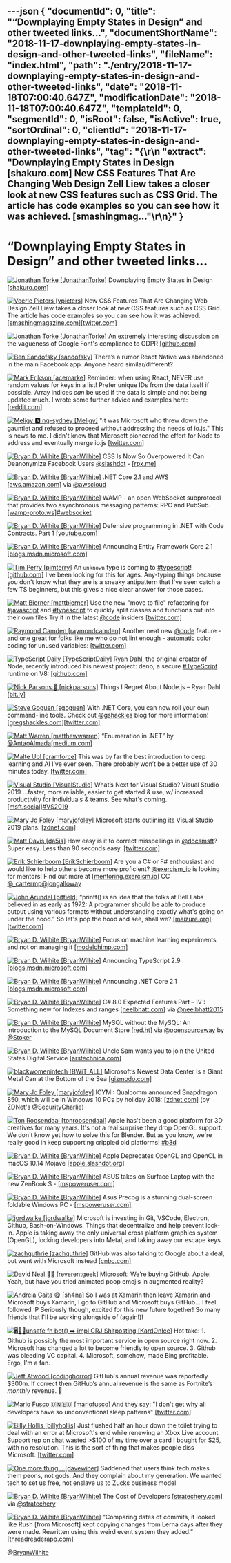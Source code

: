 ---json
{
  "documentId": 0,
  "title": "“Downplaying Empty States in Design” and other tweeted links…",
  "documentShortName": "2018-11-17-downplaying-empty-states-in-design-and-other-tweeted-links",
  "fileName": "index.html",
  "path": "./entry/2018-11-17-downplaying-empty-states-in-design-and-other-tweeted-links",
  "date": "2018-11-18T07:00:40.647Z",
  "modificationDate": "2018-11-18T07:00:40.647Z",
  "templateId": 0,
  "segmentId": 0,
  "isRoot": false,
  "isActive": true,
  "sortOrdinal": 0,
  "clientId": "2018-11-17-downplaying-empty-states-in-design-and-other-tweeted-links",
  "tag": "{\r\n  \"extract\": \"Downplaying Empty States in Design [shakuro.com] New CSS Features That Are Changing Web Design              Zell Liew takes a closer look at new CSS features such as CSS Grid. The article has code examples so you can see how it was achieved. [smashingmag...\"\r\n}"
}
---

# “Downplaying Empty States in Design” and other tweeted links…

[<img alt="Jonathan Torke [JonathanTorke]" src="https://songhay.blob.core.windows.net:443/shared-social-twitter/JonathanTorke.jpg">](https://t.co/xJko0PKiSE) Downplaying Empty States in Design [[shakuro.com]](https://shakuro.com/blog/downplaying-empty-states-in-design)

[<img alt="Veerle Pieters [vpieters]" src="https://songhay.blob.core.windows.net:443/shared-social-twitter/vpieters.png">](http://t.co/A4ZEwCEPEs) New CSS Features That Are Changing Web Design Zell Liew takes a closer look at new CSS features such as CSS Grid. The article has code examples so you can see how it was achieved. [[smashingmagazine.com]](https://www.smashingmagazine.com/2018/05/future-of-web-design/)[[twitter.com]](https://twitter.com/vpieters/status/1004683889821077506/photo/1)

[<img alt="Jonathan Torke [JonathanTorke]" src="https://songhay.blob.core.windows.net:443/shared-social-twitter/JonathanTorke.jpg">](https://t.co/xJko0PKiSE) An extremely interesting discussion on the vagueness of Google Font's compliance to GDPR [[github.com]](https://github.com/google/fonts/issues/1495)

[<img alt="Ben Sandofsky [sandofsky]" src="https://songhay.blob.core.windows.net:443/shared-social-twitter/sandofsky.jpg">](https://t.co/dkm4Y9BqYx) There’s a rumor React Native was abandoned in the main Facebook app. Anyone heard similar/different?

[<img alt="Mark Erikson [acemarke]" src="https://songhay.blob.core.windows.net:443/shared-social-twitter/acemarke.jpg">](https://t.co/ZGhMzNeGtN) Reminder: when using React, NEVER use random values for keys in a list! Prefer unique IDs from the data itself if possible. Array indices _can_ be used if the data is simple and not being updated much. I wrote some further advice and examples here: [[reddit.com]](https://www.reddit.com/r/reactjs/comments/8o5oqe/beginners_thread_easy_question_june_2018/e05jfu8/?context=3)

[<img alt="Meligy 🅰️ ng-sydney [Meligy]" src="https://songhay.blob.core.windows.net:443/shared-social-twitter/Meligy.jpeg">](https://t.co/l318930X1B) "It was Microsoft who threw down the gauntlet and refused to proceed without addressing the needs of io.js." This is news to me. I didn't know that Microsoft pioneered the effort for Node to address and eventually merge io.js [[twitter.com]](https://twitter.com/dshaw/status/1003628628939337729)

[<img alt="Bryan D. Wilhite [BryanWilhite]" src="https://songhay.blob.core.windows.net:443/shared-social-twitter/BryanWilhite.jpeg">](http://t.co/UNdqV0Z1zz) CSS Is Now So Overpowered It Can Deanonymize Facebook Users [@slashdot](http://twitter.com/@slashdot) - [[rpx.me]](http://rpx.me/hc-cm)

[<img alt="Bryan D. Wilhite [BryanWilhite]" src="https://songhay.blob.core.windows.net:443/shared-social-twitter/BryanWilhite.jpeg">](http://t.co/UNdqV0Z1zz) .NET Core 2.1 and AWS [[aws.amazon.com]](https://aws.amazon.com/blogs/developer/net-core-2-1-and-aws/) via [@awscloud](http://twitter.com/@awscloud)

[<img alt="Bryan D. Wilhite [BryanWilhite]" src="https://songhay.blob.core.windows.net:443/shared-social-twitter/BryanWilhite.jpeg">](http://t.co/UNdqV0Z1zz) WAMP - an open WebSocket subprotocol that provides two asynchronous messaging patterns: RPC and PubSub. [[wamp-proto.ws]](http://wamp-proto.ws)[#websocket](http://twitter.com/search?q='%23websocket)

[<img alt="Bryan D. Wilhite [BryanWilhite]" src="https://songhay.blob.core.windows.net:443/shared-social-twitter/BryanWilhite.jpeg">](http://t.co/UNdqV0Z1zz) Defensive programming in .NET with Code Contracts. Part 1 [[youtube.com]](https://www.youtube.com/watch?v=oLUkB076yz0)

[<img alt="Bryan D. Wilhite [BryanWilhite]" src="https://songhay.blob.core.windows.net:443/shared-social-twitter/BryanWilhite.jpeg">](http://t.co/UNdqV0Z1zz) Announcing Entity Framework Core 2.1 [[blogs.msdn.microsoft.com]](https://blogs.msdn.microsoft.com/dotnet/2018/05/30/announcing-entity-framework-core-2-1/)

[<img alt="Tim Perry [pimterry]" src="https://songhay.blob.core.windows.net:443/shared-social-twitter/pimterry.jpg">](https://t.co/IVK3sdH90F) An `unknown` type is coming to [#typescript](http://twitter.com/search?q='%23typescript)! [[github.com]](https://github.com/Microsoft/TypeScript/pull/24439) I've been looking for this for ages. Any-typing things because you don't know what they are is a sneaky antipattern that I've seen catch a few TS beginners, but this gives a nice clear answer for those cases.

[<img alt="Matt Bierner [mattbierner]" src="https://songhay.blob.core.windows.net:443/shared-social-twitter/mattbierner.jpg">](https://t.co/NnCC3iFhHa) Use the new "move to file" refactoring for [#javascript](http://twitter.com/search?q='%23javascript) and [#typescript](http://twitter.com/search?q='%23typescript) to quickly split classes and functions out into their own files Try it in the latest [@code](http://twitter.com/@code) insiders [[twitter.com]](https://twitter.com/mattbierner/status/1003703683123560448/photo/1)

[<img alt="Raymond Camden [raymondcamden]" src="https://songhay.blob.core.windows.net:443/shared-social-twitter/raymondcamden.jpg">](https://t.co/VH4RpkQlKu) Another neat new [@code](http://twitter.com/@code) feature - and one great for folks like me who do not lint enough - automatic color coding for unused variables: [[twitter.com]](https://twitter.com/raymondcamden/status/1004005584180600832/photo/1)

[<img alt="TypeScript Daily [TypeScriptDaily]" src="https://songhay.blob.core.windows.net:443/shared-social-twitter/TypeScriptDaily.jpg">](https://t.co/M5FGMV4Cva) Ryan Dahl, the original creator of Node, recently introduced his newest project: deno, a secure [#TypeScript](http://twitter.com/search?q='%23TypeScript) runtime on V8: [[github.com]](https://github.com/ry/deno)

[<img alt="Nick Parsons 🚀 [nickparsons]" src="https://songhay.blob.core.windows.net:443/shared-social-twitter/nickparsons.jpg">](https://t.co/MaZ05UyoKv) Things I Regret About Node.js – Ryan Dahl [[bit.ly]](http://bit.ly/2Ju4ZrF)

[<img alt="Steve Goguen [sgoguen]" src="https://songhay.blob.core.windows.net:443/shared-social-twitter/sgoguen.jpg">](https://twitter.com/sgoguen) With .NET Core, you can now roll your own command-line tools. Check out [@gshackles](http://twitter.com/@gshackles) blog for more information! [[gregshackles.com]](https://gregshackles.com/writing-net-core-global-tools-with-fsharp/)[[twitter.com]](https://twitter.com/sgoguen/status/1004021064010104832/video/1)

[<img alt="Matt Warren [matthewwarren]" src="https://songhay.blob.core.windows.net:443/shared-social-twitter/matthewwarren.jpg">](https://t.co/aUoVqLXQJU) “Enumeration in .NET” by [@AntaoAlmada](http://twitter.com/@AntaoAlmada)[[medium.com]](https://medium.com/@antao.almada/enumeration-in-net-d5674921512e)

[<img alt="Malte Ubl [cramforce]" src="https://songhay.blob.core.windows.net:443/shared-social-twitter/cramforce.jpg">](https://t.co/492oKgxX25) This was by far the best introduction to deep learning and AI I’ve ever seen. There probably won’t be a better use of 30 minutes today. [[twitter.com]](https://twitter.com/jsconfeu/status/1004329485695705088)

[<img alt="Visual Studio [VisualStudio]" src="https://songhay.blob.core.windows.net:443/shared-social-twitter/VisualStudio.jpg">](http://t.co/OqnL9IGcUY) What’s Next for Visual Studio? Visual Studio 2019 ...faster, more reliable, easier to get started & use, w/ increased productivity for individuals & teams. See what's coming. [[msft.social]](http://msft.social/3AIVRg)[#VS2019](http://twitter.com/search?q='%23VS2019)

[<img alt="Mary Jo Foley [maryjofoley]" src="https://songhay.blob.core.windows.net:443/shared-social-twitter/maryjofoley.png">](http://t.co/qJf6Vbi9nq) Microsoft starts outlining its Visual Studio 2019 plans: [[zdnet.com]](https://www.zdnet.com/article/microsoft-starts-outlining-its-visual-studio-2019-plans/)

[<img alt="Matt Davis [da5is]" src="https://songhay.blob.core.windows.net:443/shared-social-twitter/da5is.jpg">](https://t.co/TLcfxumJ44) How easy is it to correct misspellings in [@docsmsft](http://twitter.com/@docsmsft)? Super easy. Less than 90 seconds easy. [[twitter.com]](https://twitter.com/da5is/status/1004393041384411138/video/1)

[<img alt="Erik Schierboom [ErikSchierboom]" src="https://songhay.blob.core.windows.net:443/shared-social-twitter/ErikSchierboom.jpeg">](https://t.co/WXoNxJk0zK) Are you a C# or F# enthousiast and would like to help others become more proficient? [@exercism_io](http://twitter.com/@exercism_io) is looking for mentors! Find out more at [[mentoring.exercism.io]](http://mentoring.exercism.io/) CC [@_cartermp](http://twitter.com/@_cartermp)[@jongalloway](http://twitter.com/@jongalloway)

[<img alt="John Arundel [bitfield]" src="https://songhay.blob.core.windows.net:443/shared-social-twitter/bitfield.jpeg">](https://t.co/OfjPk1VNvq) “printf() is an idea that the folks at Bell Labs believed in as early as 1972: A programmer should be able to produce output using various formats without understanding exactly what's going on under the hood.” So let's pop the hood and see, shall we? [[maizure.org]](http://www.maizure.org/projects/printf/index.html)[[twitter.com]](https://twitter.com/bitfield/status/1004453648997511168/photo/1)

[<img alt="Bryan D. Wilhite [BryanWilhite]" src="https://songhay.blob.core.windows.net:443/shared-social-twitter/BryanWilhite.jpeg">](http://t.co/UNdqV0Z1zz) Focus on machine learning experiments and not on managing it [[modelchimp.com]](http://modelchimp.com)

[<img alt="Bryan D. Wilhite [BryanWilhite]" src="https://songhay.blob.core.windows.net:443/shared-social-twitter/BryanWilhite.jpeg">](http://t.co/UNdqV0Z1zz) Announcing TypeScript 2.9 [[blogs.msdn.microsoft.com]](https://blogs.msdn.microsoft.com/typescript/2018/05/31/announcing-typescript-2-9/)

[<img alt="Bryan D. Wilhite [BryanWilhite]" src="https://songhay.blob.core.windows.net:443/shared-social-twitter/BryanWilhite.jpeg">](http://t.co/UNdqV0Z1zz) Announcing .NET Core 2.1 [[blogs.msdn.microsoft.com]](https://blogs.msdn.microsoft.com/dotnet/2018/05/30/announcing-net-core-2-1/)

[<img alt="Bryan D. Wilhite [BryanWilhite]" src="https://songhay.blob.core.windows.net:443/shared-social-twitter/BryanWilhite.jpeg">](http://t.co/UNdqV0Z1zz) C# 8.0 Expected Features Part – IV : Something new for Indexes and ranges [[neelbhatt.com]](https://neelbhatt.com/2018/05/26/c-8-0-expected-features-part-iv-something-new-for-indexes-and-ranges/) via [@neelbhatt2015](http://twitter.com/@neelbhatt2015)

[<img alt="Bryan D. Wilhite [BryanWilhite]" src="https://songhay.blob.core.windows.net:443/shared-social-twitter/BryanWilhite.jpeg">](http://t.co/UNdqV0Z1zz) MySQL without the MySQL: An introduction to the MySQL Document Store [[red.ht]](https://red.ht/2soFMVR) via [@opensourceway](http://twitter.com/@opensourceway) by [@Stoker](http://twitter.com/@Stoker)

[<img alt="Bryan D. Wilhite [BryanWilhite]" src="https://songhay.blob.core.windows.net:443/shared-social-twitter/BryanWilhite.jpeg">](http://t.co/UNdqV0Z1zz) Uncle Sam wants you to join the United States Digital Service [[arstechnica.com]](https://arstechnica.com/?post_type=post&p=1318307)

[<img alt="blackwomenintech [BWiT_ALL]" src="https://songhay.blob.core.windows.net:443/shared-social-twitter/BWiT_ALL.jpeg">](https://t.co/Z1JeN5MH6T) Microsoft’s Newest Data Center Is a Giant Metal Can at the Bottom of the Sea [[gizmodo.com]](https://gizmodo.com/microsofts-newest-data-center-is-a-giant-metal-can-at-t-1826606291/amp)

[<img alt="Mary Jo Foley [maryjofoley]" src="https://songhay.blob.core.windows.net:443/shared-social-twitter/maryjofoley.png">](http://t.co/qJf6Vbi9nq) ICYMI: Qualcomm announced Snapdragon 850, which will be in Windows 10 PCs by holiday 2018: [[zdnet.com]](https://www.zdnet.com/article/qualcomm-launches-snapdragon-850-platform-boosts-always-connected-windows-10-pcs/) (by ZDNet's [@SecurityCharlie](http://twitter.com/@SecurityCharlie))

[<img alt="Ton Roosendaal [tonroosendaal]" src="https://songhay.blob.core.windows.net:443/shared-social-twitter/tonroosendaal.jpg">](http://t.co/qyUTJwDz4a) Apple has't been a good platform for 3D creatives for many years. It's not a real surprise they drop OpenGL support. We don't know yet how to solve this for Blender. But as you know, we're really good in keep supporting crippled old platforms! [#b3d](http://twitter.com/search?q='%23b3d)

[<img alt="Bryan D. Wilhite [BryanWilhite]" src="https://songhay.blob.core.windows.net:443/shared-social-twitter/BryanWilhite.jpeg">](http://t.co/UNdqV0Z1zz) Apple Deprecates OpenGL and OpenCL in macOS 10.14 Mojave [[apple.slashdot.org]](https://apple.slashdot.org/story/18/06/05/1719205/apple-deprecates-opengl-and-opencl-in-macos-1014-mojave?utm_source=rss1.0mainlinkanon&utm_medium=feed)

[<img alt="Bryan D. Wilhite [BryanWilhite]" src="https://songhay.blob.core.windows.net:443/shared-social-twitter/BryanWilhite.jpeg">](http://t.co/UNdqV0Z1zz) ASUS takes on Surface Laptop with the new ZenBook S - [[mspoweruser.com]](https://mspoweruser.com/asus-takes-on-surface-laptop-with-the-new-zenbook-s/)

[<img alt="Bryan D. Wilhite [BryanWilhite]" src="https://songhay.blob.core.windows.net:443/shared-social-twitter/BryanWilhite.jpeg">](http://t.co/UNdqV0Z1zz) Asus Precog is a stunning dual-screen foldable Windows PC - [[mspoweruser.com]](https://mspoweruser.com/asus-precog-is-a-stunning-dual-screen-foldable-windows-pc/)

[<img alt="jordwalke [jordwalke]" src="https://songhay.blob.core.windows.net:443/shared-social-twitter/jordwalke.jpg">](https://t.co/puFYTCPJDz) Microsoft is investing in Git, VSCode, Electron, Github, Bash-on-Windows. Things that decentralize and help prevent lock-in. Apple is taking away the only universal cross platform graphics system (OpenGL), locking developers into Metal, and taking away our escape keys.

[<img alt="zachguthrie [zachguthrie]" src="https://songhay.blob.core.windows.net:443/shared-social-twitter/zachguthrie.jpg">](https://t.co/cYjjYhkYJm) GitHub was also talking to Google about a deal, but went with Microsoft instead [[cnbc.com]](https://www.cnbc.com/2018/06/05/github-interest-from-google-and-others-revenue-about-300-million.html?__source=sharebar%7Ctwitter&par=sharebar)

[<img alt="David Neal 🥓🥑 [reverentgeek]" src="https://songhay.blob.core.windows.net:443/shared-social-twitter/reverentgeek.jpg">](https://t.co/rT8gMowJWW) Microsoft: We’re buying GitHub. Apple: Yeah, but have you tried animated poop emojis in augmented reality?

[<img alt="Andreia Gaita 😋 [sh4na]" src="https://songhay.blob.core.windows.net:443/shared-social-twitter/sh4na.jpg">](https://t.co/5r4AvlgghR) So I was at Xamarin then leave Xamarin and Microsoft buys Xamarin, I go to GitHub and Microsoft buys GitHub... I feel followed :P Seriously though, excited for this new future together! So many friends that I'll be working alongside of (again!)!

[<img alt="🖥️🏳️‍🌈unsafe fn bot() ➡️ impl CRJ Shitposting [KardOnIce]" src="https://songhay.blob.core.windows.net:443/shared-social-twitter/KardOnIce.jpg">](https://twitter.com/KardOnIce) Hot take: 1. Github is possibly the most important service in open source right now. 2. Microsoft has changed a lot to become friendly to open source. 3. Github was bleeding VC capital. 4. Microsoft, somehow, made Bing profitable. Ergo, I'm a fan.

[<img alt="Jeff Atwood [codinghorror]" src="https://songhay.blob.core.windows.net:443/shared-social-twitter/codinghorror.png">](http://t.co/rM9N1bQpLr) GitHub's annual revenue was reportedly $300m. If correct then GitHub’s annual revenue is the same as Fortnite’s *monthly* revenue. 🤔

[<img alt="Mario Fusco 🇺🇳🇪🇺 [mariofusco]" src="https://songhay.blob.core.windows.net:443/shared-social-twitter/mariofusco.jpg">](https://t.co/IBdw5WLvHl) And they say: "I don't get why all developers have so unconventional sleep patterns" [[twitter.com]](https://twitter.com/mariofusco/status/1003684748139683840/photo/1)

[<img alt="Billy Hollis [billyhollis]" src="https://songhay.blob.core.windows.net:443/shared-social-twitter/billyhollis.jpg">](https://t.co/LvJEYRzwk5) Just flushed half an hour down the toilet trying to deal with an error at Microsoft's end while renewing an Xbox Live account. Support rep on chat wasted >$100 of my time over a card I bought for $25, with no resolution. This is the sort of thing that makes people diss Microsoft. [[twitter.com]](https://twitter.com/billyhollis/status/1004513572716720128/photo/1)

[<img alt="One more thing... [davewiner]" src="https://songhay.blob.core.windows.net:443/shared-social-twitter/davewiner.jpg">](https://t.co/ztgzDGiyOj) Saddened that users think tech makes them peons, not gods. And they complain about my generation. We wanted tech to set us free, not enslave us to Zucks business model

[<img alt="Bryan D. Wilhite [BryanWilhite]" src="https://songhay.blob.core.windows.net:443/shared-social-twitter/BryanWilhite.jpeg">](http://t.co/UNdqV0Z1zz) The Cost of Developers [[stratechery.com]](https://stratechery.com/2018/the-cost-of-developers/) via [@stratechery](http://twitter.com/@stratechery)

[<img alt="Bryan D. Wilhite [BryanWilhite]" src="https://songhay.blob.core.windows.net:443/shared-social-twitter/BryanWilhite.jpeg">](http://t.co/UNdqV0Z1zz) “Comparing dates of commits, it looked like Rush [from Microsoft] kept copying changes from Lerna days after they were made. Rewritten using this weird event system they added.” [[threadreaderapp.com]](https://threadreaderapp.com/thread/1002696910266773505.html)

@[BryanWilhite](https://twitter.com/BryanWilhite)
